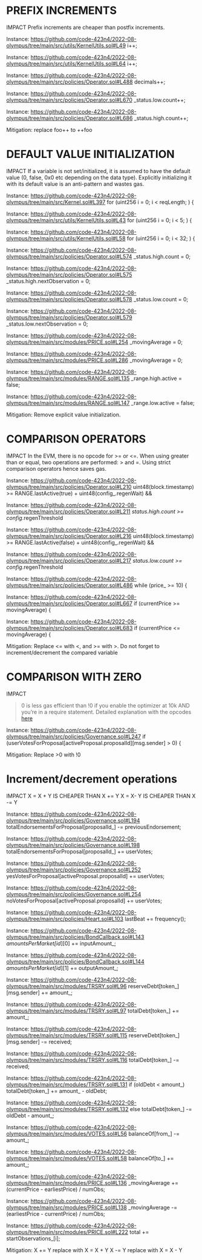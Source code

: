 
# PREFIX INCREMENTS


IMPACT
  Prefix increments are cheaper than postfix increments.
 
 Instance:
https://github.com/code-423n4/2022-08-olympus/tree/main/src/utils/KernelUtils.sol#L49
   i++;
 
 Instance:
https://github.com/code-423n4/2022-08-olympus/tree/main/src/utils/KernelUtils.sol#L64
   i++;

 Instance:
https://github.com/code-423n4/2022-08-olympus/tree/main/src/policies/Operator.sol#L488
   decimals++;
 
 Instance:
https://github.com/code-423n4/2022-08-olympus/tree/main/src/policies/Operator.sol#L670
   _status.low.count++;
 
 Instance:
https://github.com/code-423n4/2022-08-olympus/tree/main/src/policies/Operator.sol#L686
   _status.high.count++;

Mitigation:
  replace foo++ to ++foo


 # DEFAULT VALUE INITIALIZATION

 IMPACT
   If a variable is not set/initialized, it is assumed to have the default value (0, false, 0x0 etc depending on the data type). Explicitly initializing it with its default value is an anti-pattern and wastes gas.

 
 Instance:
https://github.com/code-423n4/2022-08-olympus/tree/main/src/Kernel.sol#L397
   for (uint256 i = 0; i < reqLength; ) {

 Instance:
https://github.com/code-423n4/2022-08-olympus/tree/main/src/utils/KernelUtils.sol#L43
   for (uint256 i = 0; i < 5; ) {
     
 Instance:
https://github.com/code-423n4/2022-08-olympus/tree/main/src/utils/KernelUtils.sol#L58
   for (uint256 i = 0; i < 32; ) {
     
 Instance:
https://github.com/code-423n4/2022-08-olympus/tree/main/src/policies/Operator.sol#L574
   _status.high.count = 0;
     
 Instance:
https://github.com/code-423n4/2022-08-olympus/tree/main/src/policies/Operator.sol#L575
   _status.high.nextObservation = 0;
     
 Instance:
https://github.com/code-423n4/2022-08-olympus/tree/main/src/policies/Operator.sol#L578
   _status.low.count = 0;
     
 Instance:
https://github.com/code-423n4/2022-08-olympus/tree/main/src/policies/Operator.sol#L579
   _status.low.nextObservation = 0;

 Instance:
https://github.com/code-423n4/2022-08-olympus/tree/main/src/modules/PRICE.sol#L254
   _movingAverage = 0;

 Instance:
https://github.com/code-423n4/2022-08-olympus/tree/main/src/modules/PRICE.sol#L286
   _movingAverage = 0;
     
 Instance:
https://github.com/code-423n4/2022-08-olympus/tree/main/src/modules/RANGE.sol#L135
   _range.high.active = false;
     
 Instance:
https://github.com/code-423n4/2022-08-olympus/tree/main/src/modules/RANGE.sol#L147
   _range.low.active = false;
     

Mitigation:
  Remove explicit value initialization.
 

 # COMPARISON OPERATORS

 IMPACT
   In the EVM, there is no opcode for >= or <=. When using greater than or equal, two operations are performed: > and =.
   Using strict comparison operators hence saves gas.
   
 
 Instance:
https://github.com/code-423n4/2022-08-olympus/tree/main/src/policies/Operator.sol#L210
   uint48(block.timestamp) >= RANGE.lastActive(true) + uint48(config_.regenWait) &&
 
 Instance:
https://github.com/code-423n4/2022-08-olympus/tree/main/src/policies/Operator.sol#L211
   _status.high.count >= config_.regenThreshold
 
 Instance:
https://github.com/code-423n4/2022-08-olympus/tree/main/src/policies/Operator.sol#L216
   uint48(block.timestamp) >= RANGE.lastActive(false) + uint48(config_.regenWait) &&
 
 Instance:
https://github.com/code-423n4/2022-08-olympus/tree/main/src/policies/Operator.sol#L217
   _status.low.count >= config_.regenThreshold
 
 Instance:
https://github.com/code-423n4/2022-08-olympus/tree/main/src/policies/Operator.sol#L486
   while (price_ >= 10) {
 
 Instance:
https://github.com/code-423n4/2022-08-olympus/tree/main/src/policies/Operator.sol#L667
   if (currentPrice >= movingAverage) {
 
 Instance:
https://github.com/code-423n4/2022-08-olympus/tree/main/src/policies/Operator.sol#L683
   if (currentPrice <= movingAverage) {
 

Mitigation:
  Replace <= with <, and >= with >. Do not forget to increment/decrement the compared variable
 


 
 # COMPARISON WITH ZERO

 IMPACT
   >0 is less gas efficient than !0 if you enable the optimizer at 10k AND you’re in a require statement. Detailed explanation with the opcodes [here](https://twitter.com/gzeon/status/1485428085885640706)

 Instance:
https://github.com/code-423n4/2022-08-olympus/tree/main/src/policies/Governance.sol#L247
   if (userVotesForProposal[activeProposal.proposalId][msg.sender] > 0) {
 

Mitigation:
   Replace >0 with !0
 

# Increment/decrement operations

 IMPACT
    X = X + Y IS CHEAPER THAN X += Y
    X = X- Y IS CHEAPER THAN X -= Y

 
 Instance:
https://github.com/code-423n4/2022-08-olympus/tree/main/src/policies/Governance.sol#L194
   totalEndorsementsForProposal[proposalId_] -= previousEndorsement;
 
 Instance:
https://github.com/code-423n4/2022-08-olympus/tree/main/src/policies/Governance.sol#L198
   totalEndorsementsForProposal[proposalId_] += userVotes;
 
 Instance:
https://github.com/code-423n4/2022-08-olympus/tree/main/src/policies/Governance.sol#L252
   yesVotesForProposal[activeProposal.proposalId] += userVotes;
 
 Instance:
https://github.com/code-423n4/2022-08-olympus/tree/main/src/policies/Governance.sol#L254
   noVotesForProposal[activeProposal.proposalId] += userVotes;
 
 Instance:
https://github.com/code-423n4/2022-08-olympus/tree/main/src/policies/Heart.sol#L103
   lastBeat += frequency();
 
 Instance:
https://github.com/code-423n4/2022-08-olympus/tree/main/src/policies/BondCallback.sol#L143
   _amountsPerMarket[id_][0] += inputAmount_;
 
 Instance:
https://github.com/code-423n4/2022-08-olympus/tree/main/src/policies/BondCallback.sol#L144
   _amountsPerMarket[id_][1] += outputAmount_;
 
 Instance:
https://github.com/code-423n4/2022-08-olympus/tree/main/src/modules/TRSRY.sol#L96
   reserveDebt[token_][msg.sender] += amount_;
 
 Instance:
https://github.com/code-423n4/2022-08-olympus/tree/main/src/modules/TRSRY.sol#L97
   totalDebt[token_] += amount_;
 
 Instance:
https://github.com/code-423n4/2022-08-olympus/tree/main/src/modules/TRSRY.sol#L115
   reserveDebt[token_][msg.sender] -= received;
 
 Instance:
https://github.com/code-423n4/2022-08-olympus/tree/main/src/modules/TRSRY.sol#L116
   totalDebt[token_] -= received;
 
 Instance:
https://github.com/code-423n4/2022-08-olympus/tree/main/src/modules/TRSRY.sol#L131
   if (oldDebt < amount_) totalDebt[token_] += amount_ - oldDebt;
 
 Instance:
https://github.com/code-423n4/2022-08-olympus/tree/main/src/modules/TRSRY.sol#L132
   else totalDebt[token_] -= oldDebt - amount_;
 
 Instance:
https://github.com/code-423n4/2022-08-olympus/tree/main/src/modules/VOTES.sol#L56
   balanceOf[from_] -= amount_;
 
 Instance:
https://github.com/code-423n4/2022-08-olympus/tree/main/src/modules/VOTES.sol#L58
   balanceOf[to_] += amount_;
 
 Instance:
https://github.com/code-423n4/2022-08-olympus/tree/main/src/modules/PRICE.sol#L136
   _movingAverage += (currentPrice - earliestPrice) / numObs;
 
 Instance:
https://github.com/code-423n4/2022-08-olympus/tree/main/src/modules/PRICE.sol#L138
   _movingAverage -= (earliestPrice - currentPrice) / numObs;
 
 Instance:
https://github.com/code-423n4/2022-08-olympus/tree/main/src/modules/PRICE.sol#L222
   total += startObservations_[i];
 

Mitigation:
   X += Y replace with X = X + Y
   X -= Y replace with X = X - Y
 


